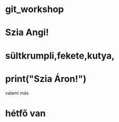 # git_workshop
# Szia Angi! 
# sültkrumpli,fekete,kutya,
# print("Szia Áron!")
valami más
# hétfő van

